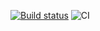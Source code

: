 [![Build status](https://ci.appveyor.com/api/projects/status/l4lw92tgbxkii4k4?svg=true)](https://ci.appveyor.com/project/Kuron13/js-tools-1-environment)
![CI](https://github.com/<Kuron13>/<JS_tools_1-Environment>/actions/workflows/web.yml/badge.svg)
